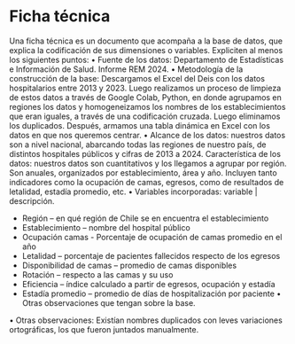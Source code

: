 # Ficha técnica 

Una ficha técnica es un documento que acompaña a la base de datos, que explica la codificación de sus dimensiones o variables. Expliciten al menos los siguientes puntos:
•	Fuente de los datos: Departamento de Estadísticas e Información de Salud. Informe REM 2024.
•	Metodología de la construcción de la base: Descargamos el Excel del Deis con los datos hospitalarios entre 2013 y 2023. Luego realizamos un proceso de limpieza de estos datos a través de Google Colab, Python, en donde agrupamos en regiones los datos y homogeneizamos los nombres de los establecimientos que eran iguales, a través de una codificación cruzada. Luego eliminamos los duplicados. Después, armamos una tabla dinámica en Excel con los datos en que nos queremos centrar.
•	Alcance de los datos: nuestros datos son a nivel nacional, abarcando todas las regiones de nuestro país, de distintos hospitales públicos y cifras de 2013 a 2024. 
Característica de los datos: nuestros datos son cuantitativos y los llegamos a agrupar por región. Son anuales, organizados por establecimiento, área y año. Incluyen tanto indicadores como la ocupación de camas, egresos, como de resultados de letalidad, estadía promedio, etc.
•	Variables incorporadas: variable | descripción.
-	Región – en qué región de Chile se en encuentra el establecimiento
-	Establecimiento – nombre del hospital público 
-	Ocupación camas - Porcentaje de ocupación de camas promedio en el año
-	Letalidad – porcentaje de pacientes fallecidos respecto de los egresos 
-	Disponibilidad de camas – promedio de camas disponibles
-	Rotación – respecto a las camas y su uso
-	Eficiencia – índice calculado a partir de egresos, ocupación y estadía
-	Estadía promedio – promedio de días de hospitalización por paciente 
•	Otras observaciones que tengan sobre la base.

• Otras observaciones:
Existían nombres duplicados con leves variaciones ortográficas, los que fueron juntados manualmente.